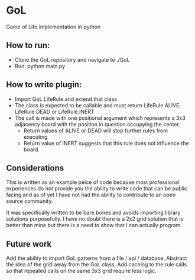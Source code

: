 # GoL
Game of Life implementation in python

## How to run:
* Clone the GoL repository and navigate to ./GoL
* Run: python main.py

## How to write plugin:

* Import GoL.LifeRule and extend that class
* The class is expected to be callable and must return LifeRule.ALIVE, LifeRule.DEAD or LifeRule.INERT
* The call is made with one positional argument which represents a 3x3 adjacency board with the position in question occupying the center.
  * Return values of ALIVE or DEAD will stop further rules from executing
  * Return value of INERT suggests that this rule does not influence the board.


## Considerations

This is written as an example peice of code because most professional experiences do not provide you the ability to
write code that can be public facing and as of yet I have not had the ability to contribute to an open source community.

It was specifically written to be bare bones and avoids importing library solutions purposefully. I have no doubt there
is a 2x2 grid solution that is better than mine but there is a need to show that I can actually program.

## Future work

Add the ability to import GoL patterns from a file / api / database.
Abstract the idea of the grid away from the GoL class.
Add caching to the rule calls so that repeated calls on the same 3x3 grid require less logic.